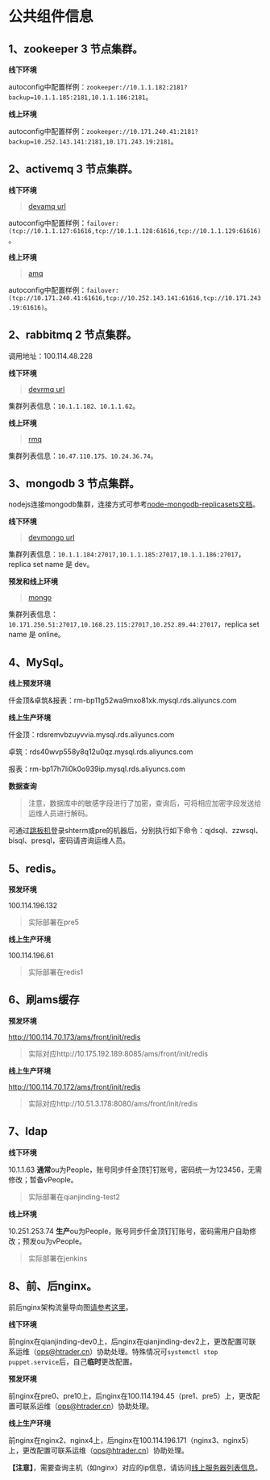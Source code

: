 # 公共组件信息

## 1、zookeeper 3 节点集群。

**线下环境**

autoconfig中配置样例：`zookeeper://10.1.1.182:2181?backup=10.1.1.185:2181,10.1.1.186:2181`。

**线上环境**

autoconfig中配置样例：`zookeeper://10.171.240.41:2181?backup=10.252.143.141:2181,10.171.243.19:2181`。

## 2、activemq 3 节点集群。

**线下环境**

> [devamq url](http://devamq.htrader.cn/admin/)

autoconfig中配置样例：`failover:(tcp://10.1.1.127:61616,tcp://10.1.1.128:61616,tcp://10.1.1.129:61616)`。

**线上环境**

> [amq](http://amq.htrader.cn/admin/)

autoconfig中配置样例：`failover:(tcp://10.171.240.41:61616,tcp://10.252.143.141:61616,tcp://10.171.243.19:61616)`。

## 2、rabbitmq 2 节点集群。

调用地址：100.114.48.228

**线下环境**

> [devrmq url](http://devrmq.htrader.cn)

集群列表信息：`10.1.1.182、10.1.1.62`。

**线上环境**

> [rmq](http://rmq.htrader.cn)

集群列表信息：`10.47.110.175、10.24.36.74`。

## 3、mongodb 3 节点集群。

nodejs连接mongodb集群，连接方式可参考[node-mongodb-replicasets文档](https://github.com/christkv/node-mongodb-native/blob/master/docs/replicaset.md)。

**线下环境**

> [devmongo url](http://devmongo.htrader.cn/_replSet)

集群列表信息：`10.1.1.184:27017,10.1.1.185:27017,10.1.1.186:27017`，replica set name 是 dev。

**预发和线上环境**

> [mongo](http://mongo.htrader.cn/_replSet)

集群列表信息：`10.171.250.51:27017,10.168.23.115:27017,10.252.89.44:27017`，replica set name 是 online。

## 4、MySql。

**线上预发环境**

仟金顶&卓筑&报表：rm-bp11g52wa9mxo81xk.mysql.rds.aliyuncs.com

**线上生产环境**

仟金顶：rdsremvbzuyvvia.mysql.rds.aliyuncs.com

卓筑：rds40wvp558y8q12u0qz.mysql.rds.aliyuncs.com

报表：rm-bp17h7li0k0o939ip.mysql.rds.aliyuncs.com

**数据查询**

> 注意，数据库中的敏感字段进行了加密，查询后，可将相应加密字段发送给运维人员进行解码。

可通过[跳板机](https://jump.htrader.cn/)登录shterm或pre的机器后，分别执行如下命令：qjdsql、zzwsql、bisql、presql，密码请咨询运维人员。

## 5、redis。

**预发环境**

100.114.196.132

> 实际部署在pre5

**线上生产环境**

100.114.196.61

> 实际部署在redis1

## 6、刷ams缓存

**预发环境**

http://100.114.70.173/ams/front/init/redis

> 实际对应http://10.175.192.189:8085/ams/front/init/redis

**线上生产环境**

http://100.114.70.172/ams/front/init/redis

> 实际对应http://10.51.3.178:8080/ams/front/init/redis

## 7、ldap

**线下环境**

10.1.1.63 **通常**ou为People，账号同步仟金顶钉钉账号，密码统一为123456，无需修改；暂备vPeople。

> 实际部署在qianjinding-test2

**线上环境**

10.251.253.74 **生产**ou为People，账号同步仟金顶钉钉账号，密码需用户自助修改；预发ou为vPeople。

> 实际部署在jenkins

## 8、前、后nginx。

前后nginx架构流量导向图[请参考这里](http://wiki.htrader.cn/environment.common/Nginx/Nginx-Arch)。

**线下环境**

前nginx在qianjinding-dev0上，后nginx在qianjinding-dev2上，更改配置可联系运维（ops@htrader.cn）协助处理。特殊情况可`systemctl stop puppet.service`后，自己**临时**更改配置。

**预发环境**

前nginx在pre0、pre10上，后nginx在100.114.194.45（pre1、pre5）上，更改配置可联系运维（ops@htrader.cn）协助处理。

**线上生产环境**

前nginx在nginx2、nginx4上，后nginx在100.114.196.171（nginx3、nginx5）上，更改配置可联系运维（ops@htrader.cn）协助处理。

**【注意】**，需要查询主机（如nginx）对应的ip信息，请访问[线上服务器列表信息](http://wiki.htrader.cn/MachineList/OnlineMachineList)。
